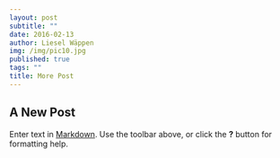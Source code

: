 ```yaml
---
layout: post
subtitle: ""
date: 2016-02-13
author: Liesel Wäppen
img: /img/pic10.jpg
published: true
tags: ""
title: More Post
---
```


## A New Post

Enter text in [Markdown](http://daringfireball.net/projects/markdown/). Use the toolbar above, or click the **?** button for formatting help.
